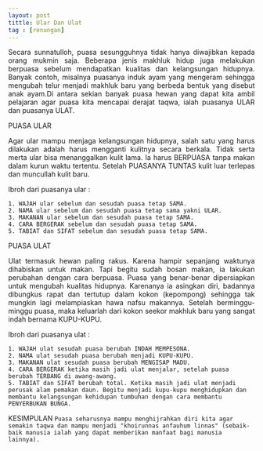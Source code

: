 ```yaml
---
layout: post
tittle: Ular Dan Ulat
tag : [renungan]
---
```


<div style="text-align: justify">
Secara sunnatulloh, puasa sesungguhnya tidak hanya diwajibkan kepada orang mukmin saja. Beberapa jenis makhluk hidup juga melakukan berpuasa sebelum mendapatkan kualitas dan kelangsungan hidupnya. Banyak contoh, misalnya puasanya induk ayam yang mengeram sehingga mengubah telur menjadi makhluk baru yang berbeda bentuk yang disebut anak ayam.Di antara sekian banyak puasa hewan yang dapat kita ambil pelajaran agar puasa kita mencapai derajat taqwa, ialah puasanya ULAR dan puasanya ULAT.


PUASA ULAR

Agar ular mampu menjaga kelangsungan hidupnya, salah satu yang harus dilakukan adalah harus mengganti kulitnya secara berkala. Tidak serta merta ular bisa menanggalkan kulit lama. Ia harus BERPUASA tanpa makan dalam kurun waktu tertentu. Setelah PUASANYA TUNTAS kulit luar terlepas dan muncullah kulit baru.
</div>

Ibroh dari puasanya ular :

```
1. WAJAH ular sebelum dan sesudah puasa tetap SAMA.
2. NAMA ular sebelum dan sesudah puasa tetap sama yakni ULAR.
3. MAKANAN ular sebelum dan sesudah puasa tetap SAMA.
4. CARA BERGERAK sebelum dan sesudah puasa tetap SAMA.
5. TABIAT dan SIFAT sebelum dan sesudah puasa tetap SAMA.
```

PUASA ULAT
<div style="text-align: justify">
Ulat termasuk hewan paling rakus. Karena hampir sepanjang waktunya dihabiskan untuk makan. Tapi begitu sudah bosan makan, ia lakukan perubahan dengan cara berpuasa. Puasa yang benar-benar dipersiapkan untuk mengubah kualitas hidupnya. Karenanya ia asingkan diri, badannya dibungkus rapat dan tertutup dalam kokon (kepompong) sehingga tak mungkin lagi melampiaskan hawa nafsu makannya. Setelah berminggu-minggu puasa, maka keluarlah dari kokon seekor makhluk baru yang sangat indah bernama KUPU-KUPU.
</div>

Ibroh dari puasanya ulat :
```
1. WAJAH ulat sesudah puasa berubah INDAH MEMPESONA.
2. NAMA ulat sesudah puasa berubah menjadi KUPU-KUPU.
3. MAKANAN ulat sesudah puasa berubah MENGISAP MADU.
4. CARA BERGERAK ketika masih jadi ulat menjalar, setelah puasa  berubah TERBANG di awang-awang.
5. TABIAT dan SIFAT berubah total. Ketika masih jadi ulat menjadi perusak alam pemakan daun. Begitu menjadi kupu-kupu menghidupkan dan membantu kelangsungan kehidupan tumbuhan dengan cara membantu PENYERBUKAN BUNGA.
```
KESIMPULAN
`Puasa seharusnya mampu menghijrahkan diri kita agar semakin taqwa dan mampu menjadi "khoirunnas anfauhum linnas" (sebaik-baik manusia ialah yang dapat memberikan manfaat bagi manusia lainnya).`
